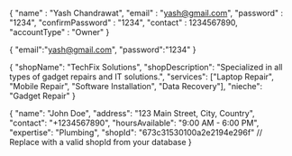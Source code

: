 <!-- Temp Signup Data -->

{
"name" : "Yash Chandrawat",
"email" : "yash@gmail.com",
"password" : "1234",
"confirmPassword" : "1234",
"contact" : 1234567890,
"accountType" : "Owner"
}

{
"email":"yash@gmail.com",
"password":"1234"
}

<!-- Temp data to test Shop Creation -->

{
"shopName": "TechFix Solutions",
"shopDescription": "Specialized in all types of gadget repairs and IT solutions.",
"services": ["Laptop Repair", "Mobile Repair", "Software Installation", "Data Recovery"],
"nieche": "Gadget Repair"
}

<!-- Temp data to test create worker -->

{
  "name": "John Doe",
  "address": "123 Main Street, City, Country",
  "contact": "+1234567890",
  "hoursAvailable": "9:00 AM - 6:00 PM",
  "expertise": "Plumbing",
  "shopId": "673c31530100a2e2194e296f"  // Replace with a valid shopId from your database
}

